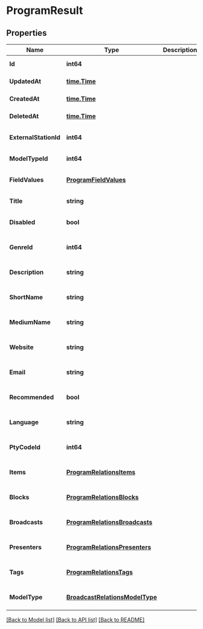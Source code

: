 # ProgramResult

## Properties
Name | Type | Description | Notes
------------ | ------------- | ------------- | -------------
**Id** | **int64** |  | [default to null]
**UpdatedAt** | [**time.Time**](time.Time.md) |  | [default to null]
**CreatedAt** | [**time.Time**](time.Time.md) |  | [default to null]
**DeletedAt** | [**time.Time**](time.Time.md) |  | [default to null]
**ExternalStationId** | **int64** |  | [optional] [default to null]
**ModelTypeId** | **int64** |  | [default to null]
**FieldValues** | [**ProgramFieldValues**](Program_field_values.md) |  | [optional] [default to null]
**Title** | **string** |  | [default to null]
**Disabled** | **bool** |  | [optional] [default to null]
**GenreId** | **int64** |  | [optional] [default to null]
**Description** | **string** |  | [optional] [default to null]
**ShortName** | **string** |  | [optional] [default to null]
**MediumName** | **string** |  | [optional] [default to null]
**Website** | **string** |  | [optional] [default to null]
**Email** | **string** |  | [optional] [default to null]
**Recommended** | **bool** |  | [optional] [default to null]
**Language** | **string** |  | [optional] [default to null]
**PtyCodeId** | **int64** |  | [optional] [default to null]
**Items** | [**ProgramRelationsItems**](ProgramRelations_items.md) |  | [optional] [default to null]
**Blocks** | [**ProgramRelationsBlocks**](ProgramRelations_blocks.md) |  | [optional] [default to null]
**Broadcasts** | [**ProgramRelationsBroadcasts**](ProgramRelations_broadcasts.md) |  | [optional] [default to null]
**Presenters** | [**ProgramRelationsPresenters**](ProgramRelations_presenters.md) |  | [optional] [default to null]
**Tags** | [**ProgramRelationsTags**](ProgramRelations_tags.md) |  | [optional] [default to null]
**ModelType** | [**BroadcastRelationsModelType**](BroadcastRelations_model_type.md) |  | [optional] [default to null]

[[Back to Model list]](../README.md#documentation-for-models) [[Back to API list]](../README.md#documentation-for-api-endpoints) [[Back to README]](../README.md)


